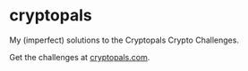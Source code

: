 # cryptopals
My (imperfect) solutions to the Cryptopals Crypto Challenges.

Get the challenges at [cryptopals.com](https://cryptopals.com/).

